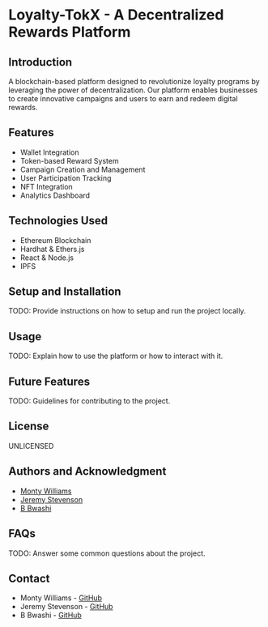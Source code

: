 # Loyalty-TokX - A Decentralized Rewards Platform

## Introduction
A blockchain-based platform designed to revolutionize loyalty programs by leveraging the power of decentralization. Our platform enables businesses to create innovative campaigns and users to earn and redeem digital rewards.

## Features
- Wallet Integration
- Token-based Reward System
- Campaign Creation and Management
- User Participation Tracking
- NFT Integration
- Analytics Dashboard

## Technologies Used
- Ethereum Blockchain
- Hardhat & Ethers.js
- React & Node.js
- IPFS

## Setup and Installation
TODO: Provide instructions on how to setup and run the project locally.

## Usage
TODO: Explain how to use the platform or how to interact with it.

## Future Features
TODO: Guidelines for contributing to the project.

## License
UNLICENSED

## Authors and Acknowledgment
- [Monty Williams](www.montywilliams.tech)
- [Jeremy Stevenson](https://blog.oktechguru.com/)
- [B Bwashi](darbumas.github.io)

## FAQs
TODO: Answer some common questions about the project.

## Contact
- Monty Williams - [GitHub](github.com/MontyWilliams)
- Jeremy Stevenson - [GitHub](github.com/JStevenson1337)
- B Bwashi - [GitHub](github.com/darbumas)
